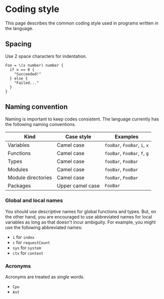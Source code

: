 # Coding style

This page describes the common coding style used in programs written in the language.

## Spacing

Use 2 space characters for indentation.

```pen
Foo = \(x number) number {
  if x == 0 {
    "Succeeded!"
  } else {
    "Failed..."
  }
}
```

## Naming convention

Naming is important to keep codes consistent. The language currently has the following naming conventions.

| Kind               | Case style       | Examples                     |
| ------------------ | ---------------- | ---------------------------- |
| Variables          | Camel case       | `fooBar`, `FooBar`, `i`, `x` |
| Functions          | Camel case       | `fooBar`, `FooBar`, `f`, `g` |
| Types              | Camel case       | `fooBar`, `FooBar`           |
| Modules            | Camel case       | `fooBar`, `FooBar`           |
| Module directories | Camel case       | `fooBar`, `FooBar`           |
| Packages           | Upper camel case | `FooBar`                     |

### Global and local names

You should use descriptive names for global functions and types. But, on the other hand, you are encouraged to use abbreviated names for local variables as long as that doesn't incur ambiguity. For example, you might use the following abbreviated names:

- `i` for `index`
- `c` for `requestCount`
- `sys` for `system`
- `ctx` for `context`

### Acronyms

Acronyms are treated as single words.

- `Cpu`
- `Ast`
